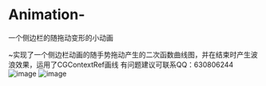 # Animation-
一个侧边栏的随拖动变形的小动画

~实现了一个侧边栏动画的随手势拖动产生的二次函数曲线图，并在结束时产生波浪效果，运用了CGContextRef画线
有问题建议可联系QQ：630806244
![image](http://115.29.176.50/github/animation.gif) 
![image](http://foru.oss-cn-hangzhou.aliyuncs.com/ForUDoc%2Fanimation.gif)
